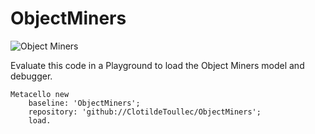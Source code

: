 # ObjectMiners
![Object Miners](https://raw.githubusercontent.com/ClotildeToullec/ObjectMiners/master/icons/ObjectMiners_Steven_01b.svg)

Evaluate this code in a Playground to load the Object Miners model and debugger.

```Smalltalk
Metacello new
    baseline: 'ObjectMiners';
    repository: 'github://ClotildeToullec/ObjectMiners';
    load.
```
